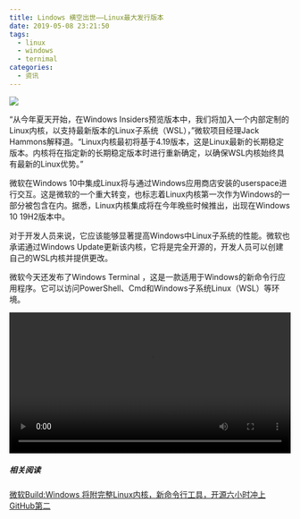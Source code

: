 ```yaml
---
title: Lindows 横空出世——Linux最大发行版本
date: 2019-05-08 23:21:50
tags: 
  - linux
  - windows
  - ternimal
categories: 
  - 资讯
---
```


![](https://img.ithome.com/newsuploadfiles/2019/5/20190507_174405_809.jpg)

“从今年夏天开始，在Windows Insiders预览版本中，我们将加入一个内部定制的Linux内核，以支持最新版本的Linux子系统（WSL），”微软项目经理Jack Hammons解释道。“Linux内核最初将基于4.19版本，这是Linux最新的长期稳定版本。内核将在指定新的长期稳定版本时进行重新确定，以确保WSL内核始终具有最新的Linux优势。”

<!--more-->

微软在Windows 10中集成Linux将与通过Windows应用商店安装的userspace进行交互。这是微软的一个重大转变，也标志着Linux内核第一次作为Windows的一部分被包含在内。据悉，Linux内核集成将在今年晚些时候推出，出现在Windows 10 19H2版本中。

对于开发人员来说，它应该能够显著提高Windows中Linux子系统的性能。微软也承诺通过Windows Update更新该内核，它将是完全开源的，开发人员可以创建自己的WSL内核并提供更改。

微软今天还发布了Windows Terminal ，这是一款适用于Windows的新命令行应用程序。它可以访问PowerShell、Cmd和Windows子系统Linux（WSL）等环境。



 <video style="width: 100%;" controls src='http://pqi9tutry.bkt.clouddn.com/windows-terminal.mp4'></video>



##### 相关阅读

[微软Build:Windows 将附完整Linux内核，新命令行工具，开源六小时冲上GitHub第二](https://mp.weixin.qq.com/s/W3kfJ5Siryc2plB5rBn0_g)